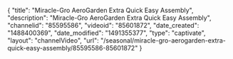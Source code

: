 {
    "title": "Miracle-Gro AeroGarden Extra Quick Easy Assembly",
    "description": "Miracle-Gro AeroGarden Extra Quick Easy Assembly",
    "channelid": "85595586",
    "videoid": "85601872",
    "date_created": "1488400369",
    "date_modified": "1491355377",
    "type": "captivate",
    "layout": "channelVideo",
    "url": "\/seasonal\/miracle-gro-aerogarden-extra-quick-easy-assembly\/85595586-85601872"
}